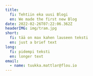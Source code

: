 ```yaml
---
title:
  fi: Tehtiin eka uusi Blogi
  en: We made the first new Blog
date: 2022-02-26T07:22:06.362Z
headerIMG: img/tram.jpg
short:
  fi: tää on max kahen lauseen teksti
  en: just a brief text
long:
  fi: pidempi teksti
  en: longer text
email:
  - name: tuukka.mattlar@flou.io
---
```

